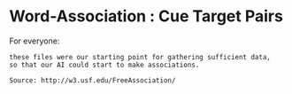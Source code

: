 # Word-Association : Cue Target Pairs

For everyone:

	these files were our starting point for gathering sufficient data,
	so that our AI could start to make associations.
	
	Source: http://w3.usf.edu/FreeAssociation/
		
